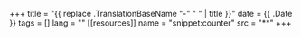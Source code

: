 +++
title = "{{ replace .TranslationBaseName "-" " " | title }}"
date = {{ .Date }}
tags = []
lang = ""
[[resources]]
    name = "snippet:counter"
    src = "**"
+++
